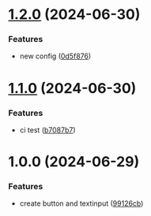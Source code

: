 # [1.2.0](https://github.com/gabsnery/my-layout-components/compare/v1.1.0...v1.2.0) (2024-06-30)


### Features

* new config ([0d5f876](https://github.com/gabsnery/my-layout-components/commit/0d5f8767642b67dae7ca44d15c0db4ad43cb501b))

# [1.1.0](https://github.com/gabsnery/my-layout-components/compare/v1.0.0...v1.1.0) (2024-06-30)


### Features

* ci test ([b7087b7](https://github.com/gabsnery/my-layout-components/commit/b7087b7e5f97e760d5479e35f638d89b7cdef5df))

# 1.0.0 (2024-06-29)


### Features

* create button and textinput ([99126cb](https://github.com/gabsnery/my-layout-components/commit/99126cbe2d300ab81bb52bde7729332f305da198))

